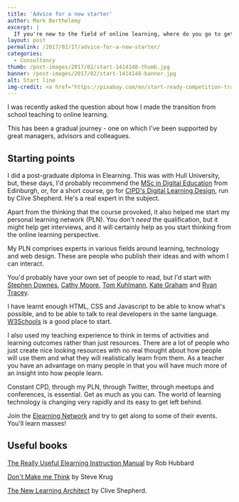 ```yaml
---
title: 'Advice for a new starter'
author: Mark Berthelemy
excerpt: |
  If you're new to the field of online learning, where do you go to get started?
layout: post
permalink: /2017/02/17/advice-for-a-new-starter/
categories:
  - Consultancy
thumb: /post-images/2017/02/start-1414148-thumb.jpg
banner: /post-images/2017/02/start-1414148-banner.jpg
alt: Start line
img-credit: <a href="https://pixabay.com/en/start-ready-competition-track-1414148/" target="_blank">Pixabay</a>
---
```

I was recently asked the question about how I made the transition from school teaching to online learning.

This has been a gradual journey - one on which I've been supported by great managers, advisors and colleagues.

## Starting points

I did a post-graduate diploma in Elearning. This was with Hull University, but, these days, I'd probably recommend the <a href="http://digital.education.ed.ac.uk/" target="_blank">MSc in Digital Education</a> from Edinburgh, or, for a short course, go for <a href="http://shop.cipd.co.uk/shop/cipd-training/courses/learning-talent/digital-learning-design-programme" target="_blank">CIPD's Digital Learning Design</a>, run by Clive Shepherd. He's a real expert in the subject.

Apart from the thinking that the course provoked, it also helped me start my personal learning network (PLN). You don't *need* the qualification, but it might help get interviews, and it will certainly help as you start thinking from the online learning perspective.

My PLN comprises experts in various fields around learning, technology and web design. These are people who publish their ideas and with whom I can interact.

You'd probably have your own set of people to read, but I'd start with <a href="http://www.downes.ca/" target="_blank" target="_blank">Stephen Downes</a>, <a href="http://blog.cathy-moore.com/" target="_blank">Cathy Moore</a>, <a href="https://blogs.articulate.com/rapid-elearning/" target="_blank">Tom Kuhlmann</a>, <a href="https://kategraham23.wordpress.com/" target="_blank">Kate Graham</a> and <a href="https://ryan2point0.wordpress.com/" target="_blank">Ryan Tracey</a>.

I have learnt enough HTML, CSS and Javascript to be able to know what's possible, and to be able to talk to real developers in the same language. <a href="https://www.w3schools.com/html/" target="_blank">W3Schools</a> is a good place to start.

I also used my teaching experience to think in terms of activities and learning outcomes rather than just resources. There are a lot of people who just create nice looking resources with no real thought about how people will use them and what they will realistically learn from them. As a teacher you have an advantage on many people in that you will have much more of an insight into how people learn.

Constant CPD, through my PLN, through Twitter, through meetups and conferences, is essential. Get as much as you can. The world of learning technology is changing very rapidly and its easy to get left behind.

Join the <a href="https://www.elearningnetwork.org/" target="_blank">Elearning Network</a> and try to get along to some of their events. You'll learn masses!

## Useful books

<a href="https://www.amazon.co.uk/Really-Useful-eLearning-Instruction-Manual/dp/1118375890" target="_blank">The Really Useful Elearning Instruction Manual</a> by Rob Hubbard

<a href="https://www.amazon.co.uk/Dont-Make-Me-Think-Usability/dp/0321344758" target="_blank">Don't Make me Think</a> by Steve Krug

<a href="https://www.amazon.co.uk/New-Learning-Architect-Clive-Shepherd-ebook/dp/B004J173XS" target="_blank">The New Learning Architect</a> by Clive Shepherd.